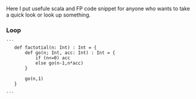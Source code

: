 Here I put usefule scala and FP code snippet for anyone who wants to take a quick look or look up something.

### Loop
    ```
       def factotial(n: Int) : Int = {
           def go(n; Int, acc: Int) : Int = {
               if (n<=0) acc
               else go(n-1,n*acc)
           }
           
           go(n,1)
       } 

    ```